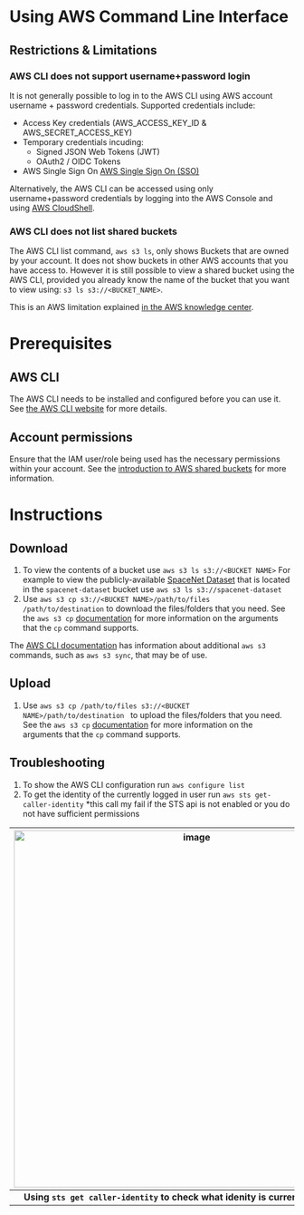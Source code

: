 # Using AWS Command Line Interface

## Restrictions & Limitations

### AWS CLI does not support username+password login
It is not generally possible to log in to the AWS CLI using AWS account username + password credentials. Supported credentials include:

- Access Key credentials (AWS_ACCESS_KEY_ID & AWS_SECRET_ACCESS_KEY)
- Temporary credentials incuding:
  - Signed JSON Web Tokens (JWT)
  - OAuth2 / OIDC Tokens
- AWS Single Sign On [AWS Single Sign On (SSO)](https://docs.aws.amazon.com/cli/latest/userguide/cli-configure-sso.html)

Alternatively, the AWS CLI can be accessed using only username+password credentials by logging into the AWS Console and using [AWS CloudShell](https://aws.amazon.com/cloudshell/).


### AWS CLI does not list shared buckets
The AWS CLI list command, `aws s3 ls`, only shows Buckets that are owned by your account. It does not show buckets in other AWS accounts that you have access to. However it is still possible to view a shared bucket using the AWS CLI, provided you already know the name of the bucket that you want to view using: `s3 ls s3://<BUCKET_NAME>`.

This is an AWS limitation explained [in the AWS knowledge center](https://aws.amazon.com/premiumsupport/knowledge-center/s3-bucket-cross-account-access/).

# Prerequisites

## AWS CLI

The AWS CLI needs to be installed and configured before you can use it. See [the AWS CLI website](https://aws.amazon.com/cli/) for more details.

## Account permissions

Ensure that the IAM user/role being used has the necessary permissions within your account. See the [introduction to AWS shared buckets](../README.md) for more information.

# Instructions

## Download

1. To view the contents of a bucket use `aws s3 ls s3://<BUCKET NAME>`
  For example to view the publicly-available [SpaceNet Dataset](https://registry.opendata.aws/spacenet/) that is located in the `spacenet-dataset` bucket use `aws s3 ls s3://spacenet-dataset`
1. Use `aws s3 cp s3://<BUCKET NAME>/path/to/files /path/to/destination` to download the files/folders that you need. See the `aws s3 cp` [documentation](https://awscli.amazonaws.com/v2/documentation/api/latest/reference/s3/cp.html) for more information on the arguments that the `cp` command supports.

The [AWS CLI documentation](https://awscli.amazonaws.com/v2/documentation/api/latest/reference/s3/index.html#available-commands) has information about additional `aws s3` commands, such as `aws s3 sync`, that may be of use.

## Upload

1. Use `aws s3 cp /path/to/files s3://<BUCKET NAME>/path/to/destination ` to upload the files/folders that you need. See the `aws s3 cp` [documentation](https://awscli.amazonaws.com/v2/documentation/api/latest/reference/s3/cp.html) for more information on the arguments that the `cp` command supports.
  
## Troubleshooting

1. To show the AWS CLI configuration run `aws configure list`
1. To get the identity of the currently logged in user run
 `aws sts get-caller-identity` *this call my fail if the STS api is not enabled or you do not have sufficient permissions
 
| <img width="630" alt="image" src="https://user-images.githubusercontent.com/8148776/146238709-85862735-ba4e-4d2b-8512-1bd95cb9006d.png"> |
|:--:|
| <b> Using `sts get caller-identity` to check what idenity is currently being used </b> |
